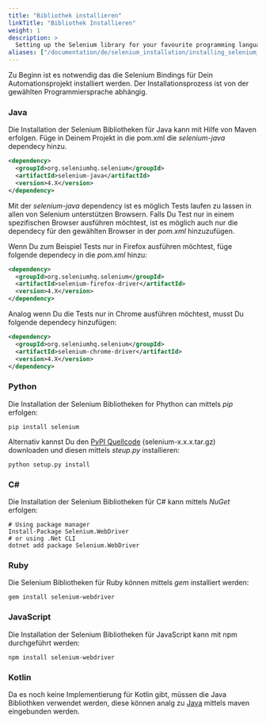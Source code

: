 ```yaml
---
title: "Bibliothek installieren"
linkTitle: "Bibliothek Installieren"
weight: 1
description: >
  Setting up the Selenium library for your favourite programming language.
aliases: ["/documentation/de/selenium_installation/installing_selenium_libraries/"]    
---
```


Zu Beginn ist es notwendig das die Selenium Bindings für Dein 
Automationsprojekt installiert werden. Der Installationsprozess ist von der
gewählten Programmiersprache abhängig.


### Java
Die Installation der Selenium Bibliotheken für Java kann mit Hilfe von
Maven erfolgen. Füge in Deinem Projekt in die pom.xml die _selenium-java_
dependecy hinzu.

```xml
<dependency>
  <groupId>org.seleniumhq.selenium</groupId>
  <artifactId>selenium-java</artifactId>
  <version>4.X</version>
</dependency>
```

Mit der _selenium-java_ dependency ist es möglich Tests laufen zu lassen 
in allen von Selenium unterstützen Browsern. Falls Du Test nur in einem 
spezifischen Browser ausführen möchtest, ist es möglich auch nur die 
dependecy für den gewählten Browser in der _pom.xml_ hinzuzufügen.

Wenn Du zum Beispiel Tests nur in Firefox ausführen möchtest, füge folgende
dependecy in die _pom.xml_ hinzu:

```xml
<dependency>
  <groupId>org.seleniumhq.selenium</groupId>
  <artifactId>selenium-firefox-driver</artifactId>
  <version>4.X</version>
</dependency>
```
   
Analog wenn Du die Tests nur in Chrome ausführen möchtest, musst Du folgende
dependecy hinzufügen:

```xml
<dependency>
  <groupId>org.seleniumhq.selenium</groupId>
  <artifactId>selenium-chrome-driver</artifactId>
  <version>4.X</version>
</dependency>
```

### Python
Die Installation der Selenium Bibliotheken for Phython can mittels _pip_ erfolgen:

```shell
pip install selenium
```

Alternativ kannst Du den [PyPI Quellcode](https://pypi.org/project/selenium/#files)
(selenium-x.x.x.tar.gz) downloaden und diesen mittels _steup.py_ installieren:


```shell
python setup.py install
```

### C#
Die Installation der Selenium Bibliotheken für C# kann mittels _NuGet_ erfolgen:

```shell
# Using package manager
Install-Package Selenium.WebDriver
# or using .Net CLI
dotnet add package Selenium.WebDriver
```

### Ruby
Die Selenium Bibliotheken für Ruby können mittels _gem_ installiert werden:

```shell
gem install selenium-webdriver
```

### JavaScript
Die Installation der Selenium Bibliotheken für JavaScript kann mit npm durchgeführt werden:

```shell
npm install selenium-webdriver
```

### Kotlin
Da es noch keine Implementierung für Kotlin gibt, müssen die Java Bibliothken verwendet werden, 
diese können analg zu [Java](#java) mittels maven eingebunden werden.
